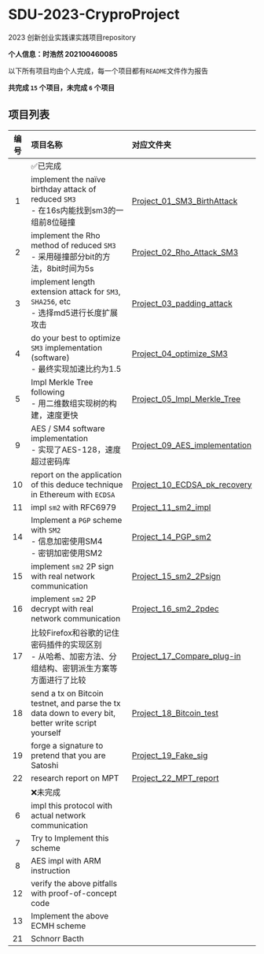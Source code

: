 # SDU-2023-CryproProject

2023 创新创业实践课实践项目repository

**个人信息：时浩然 202100460085**

以下所有项目均由个人完成，每一个项目都有`README`文件作为报告

**共完成 `15` 个项目，未完成 `6` 个项目**

## 项目列表

| 编号 | 项目名称 | 对应文件夹 |
|:----:|:--------|:----------|
||✅已完成 ||||
|   1  | implement the naïve birthday attack of reduced `SM3`<br> - 在16s内能找到sm3的一组前8位碰撞 | [Project_01_SM3_BirthAttack](./Project_01_SM3_BirthAttack/)|
|   2  | implement the Rho method of reduced `SM3`<br> - 采用碰撞部分bit的方法，8bit时间为5s |[Project_02_Rho_Attack_SM3](./Project_02_Rho_Attack_SM3/) |
|   3  | implement length extension attack for `SM3`, `SHA256`, etc <br> - 选择md5进行长度扩展攻击 | [Project_03_padding_attack](./Project_03_padding_attack/) |
|   4  | do your best to optimize `SM3` implementation (software) <br> - 最终实现加速比约为1.5  |[Project_04_optimize_SM3](./Project_04_optimize_SM3/) |
|   5  | Impl Merkle Tree following <br> - 用二维数组实现树的构建，速度更快 | [Project_05_Impl_Merkle_Tree](./Project_05_Impl_Merkle_Tree/) |
|   9  | AES / SM4 software implementation <br> - 实现了AES-128，速度超过密码库 | [Project_09_AES_implementation](./Project_09_AES_implementation/) |
|  10  | report on the application of this deduce technique in Ethereum with `ECDSA` | [Project_10_ECDSA_pk_recovery](./Project_10_ECDSA_pk_recovery/) |
|  11  | impl `sm2` with <a herf="https://www.rfc-editor.org/info/rfc6980"> RFC6979 </a> | [Project_11_sm2_impl](./Project_11_sm2_impl/) |
|  14  | Implement a `PGP` scheme with `SM2`<br> - 信息加密使用SM4 <br> - 密钥加密使用SM2 | [Project_14_PGP_sm2](./Project_14_PGP_sm2/) |
|  15  | implement `sm2` 2P sign with real network communication | [Project_15_sm2_2Psign](./Project_15_sm2_2Psign/) |
|  16  | implement `sm2` 2P decrypt with real network communication | [Project_16_sm2_2pdec](./Project_16_sm2_2pdec/) |
|  17  | 比较Firefox和谷歌的记住密码插件的实现区别 <br> - 从哈希、加密方法、分组结构、密钥派生方案等方面进行了比较 | [Project_17_Compare_plug-in](./Project_17_Compare_plug-in/) |
|  18  | send a tx on Bitcoin testnet, and parse the tx data down to every bit, better write script yourself |  [Project_18_Bitcoin_test](./Project_18_Bitcoin_test/) |
|  19  | forge a signature to pretend that you are Satoshi | [Project_19_Fake_sig](./Project_19_Fake_sig/) |
|  22  | research report on MPT|[Project_22_MPT_report](./Project_22_MPT_report/)|
||❌未完成||||
| 6| impl this protocol with actual network communication||
|7|Try to Implement this scheme||
|8|AES impl with ARM instruction||
|12|verify the above pitfalls with proof-of-concept code||
|13|Implement the above ECMH scheme||
|  21  | Schnorr Bacth |  |

